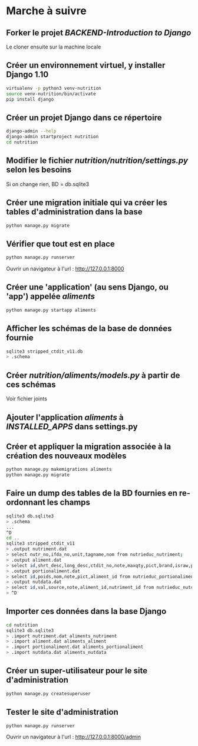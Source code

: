 # Marche à suivre

## Forker le projet *BACKEND-Introduction to Django*
Le cloner ensuite sur la machine locale

## Créer un environnement virtuel, y installer Django 1.10
```bash
virtualenv -p python3 venv-nutrition
source venv-nutrition/bin/activate
pip install django
```

## Créer un projet Django dans ce répertoire
```bash
django-admin --help
django-admin startproject nutrition
cd nutrition
```

## Modifier le fichier *nutrition/nutrition/settings.py* selon les besoins
Si on change rien, BD = db.sqlite3

## Créer une migration initiale qui va créer les tables d'administration dans la base
```bash
python manage.py migrate
```

## Vérifier que tout est en place
```bash
python manage.py runserver
```
Ouvrir un navigateur à l'url : http://127.0.0.1:8000


## Créer une 'application' (au sens Django, ou 'app') appelée *aliments*
```bash
python manage.py startapp aliments
```

## Afficher les schémas de la base de données fournie
```bash
sqlite3 stripped_ctdit_v11.db
> .schema
```

## Créer *nutrition/aliments/models.py* à partir de ces schémas
Voir fichier joints


## Ajouter l'application *aliments* à *INSTALLED_APPS* dans settings.py


## Créer et appliquer la migration associée à la création des nouveaux modèles
```bash
python manage.py makemigrations aliments
python manage.py migrate
```

## Faire un dump des tables de la BD fournies en re-ordonnant les champs
```bash
sqlite3 db.sqlite3
> .schema
...
^D
cd ..
sqlite3 stripped_ctdit_v11
> .output nutriment.dat
> select nutr_no,ifda_no,unit,tagname,nom from nutrieduc_nutriment;
> .output aliment.dat
> select id,shrt_desc,long_desc,ctdit_no,note,maxqty,pict,brand,israw,packpict,keywords from nutrieduc_aliment;
> .output portionaliment.dat
> select id,poids,nom,note,pict,aliment_id from nutrieduc_portionaliment;
> .output nutdata.dat
> select id,val,source,note,aliment_id,nutriment_id from nutrieduc_nutdata;
> ^D
```

## Importer ces données dans la base Django
```bash
cd nutrition
sqlite3 db.sqlite3
> .import nutriment.dat aliments_nutriment
> .import aliment.dat aliments_aliment
> .import portionaliment.dat aliments_portionaliment
> .import nutdata.dat aliments_nutdata
```

## Créer un super-utilisateur pour le site d'administration
```bash
python manage.py createsuperuser
```


## Tester le site d'administration
```bash
python manage.py runserver
```
Ouvrir un navigateur à l'url : http://127.0.0.1:8000/admin

